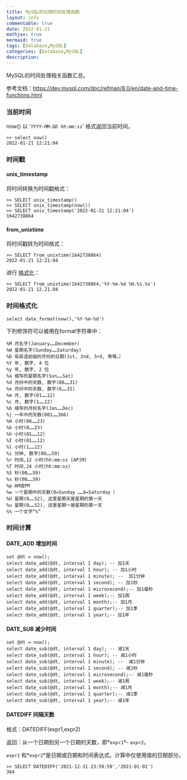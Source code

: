 ```yaml
---
title: MySQL的日期时间处理函数
layout: info
commentable: true
date: 2022-01-21
mathjax: true
mermaid: true
tags: [Database,MySQL]
categories: [Database,MySQL]
description: 
---
```


MySQL的时间处理相关函数汇总。

参考文档：https://dev.mysql.com/doc/refman/8.0/en/date-and-time-functions.html

<!--more-->

### 当前时间

now() 以 '*`YYYY-MM-DD hh:mm:ss`*' 格式返回当前时间。

```mysql
>> select now()
2022-01-21 12:21:04
```

### 时间戳

#### unix_timestamp

将时间转换为时间戳格式：

```mysql
>> SELECT unix_timestamp()
>> SELECT unix_timestamp(now())
>> SELECT unix_timestamp('2022-01-21 12:21:04')
1642738864
```

#### from_unixtime

将时间戳转为时间格式：

```mysql
>> SELECT from_unixtime(1642738864)
2022-01-21 12:21:04
```

进行 [格式化](https://dev.mysql.com/doc/refman/8.0/en/date-and-time-functions.html#function_date-format)：

```mysql
>> SELECT from_unixtime(1642738864,'%Y-%m-%d %H.%i.%s')
2022-01-21 12.21.04
```

### 时间格式化

```mysql
select date_format(now(),'%Y-%m-%d')
```

下列修饰符可以被用在format字符串中：

```
%M 月名字(January……December)
%W 星期名字(Sunday……Saturday)
%D 有英语前缀的月份的日期(1st, 2nd, 3rd, 等等。）
%Y 年, 数字, 4 位
%y 年, 数字, 2 位
%a 缩写的星期名字(Sun……Sat)
%d 月份中的天数, 数字(00……31)
%e 月份中的天数, 数字(0……31)
%m 月, 数字(01……12)
%c 月, 数字(1……12)
%b 缩写的月份名字(Jan……Dec)
%j 一年中的天数(001……366)
%H 小时(00……23)
%k 小时(0……23)
%h 小时(01……12)
%I 小时(01……12)
%l 小时(1……12)
%i 分钟, 数字(00……59)
%r 时间,12 小时(hh:mm:ss [AP]M)
%T 时间,24 小时(hh:mm:ss)
%S 秒(00……59)
%s 秒(00……59)
%p AM或PM
%w 一个星期中的天数(0=Sunday ……6=Saturday ）
%U 星期(0……52), 这里星期天是星期的第一天
%u 星期(0……52), 这里星期一是星期的第一天
%% 一个文字“%”
```



### 时间计算

#### DATE_ADD 增加时间

```mysql
set @dt = now();
select date_add(@dt, interval 1 day); -- 加1天
select date_add(@dt, interval 1 hour); -- 加1小时
select date_add(@dt, interval 1 minute); --  加1分钟
select date_add(@dt, interval 1 second); -- 加1秒
select date_add(@dt, interval 1 microsecond);-- 加1毫秒
select date_add(@dt, interval 1 week);-- 加1周
select date_add(@dt, interval 1 month);-- 加1月
select date_add(@dt, interval 1 quarter);-- 加1季
select date_add(@dt, interval 1 year);-- 加1年
```

#### DATE_SUB 减少时间

```mysql
set @dt = now();
select date_sub(@dt, interval 1 day); -- 减1天
select date_sub(@dt, interval 1 hour); -- 减1小时
select date_sub(@dt, interval 1 minute); --  减1分钟
select date_sub(@dt, interval 1 second); -- 减1秒
select date_sub(@dt, interval 1 microsecond);-- 减1毫秒
select date_sub(@dt, interval 1 week);-- 减1周
select date_sub(@dt, interval 1 month);-- 减1月
select date_sub(@dt, interval 1 quarter);-- 减1季
select date_sub(@dt, interval 1 year);-- 减1年
```

#### DATEDIFF 间隔天数

格式：DATEDIFF(expr1,expr2)

返回：从一个日期到另一个日期的天数，即*`expr1`*- *`expr2`*。

*`expr1`* 和*`expr2`*是日期或日期和时间表达式。计算中仅使用值的日期部分。

```
>> SELECT DATEDIFF('2021-12-31 23:59:59','2021-01-01')
364
```

